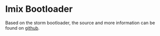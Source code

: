 # Imix Bootloader

Based on the storm bootloader, the source and more information can be found on
[github](https://github.com/tock/tock-bootloader).
